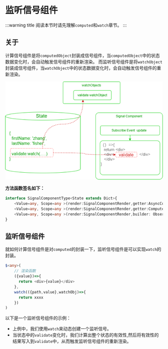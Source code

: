 # 监听信号组件

:::warning title
阅读本节时请先理解`computed`和`watch`章节。
:::

## 关于

计算信号组件是将`computedObject`封装成信号组件，当`computedObject`中的状态数据变化时，会自动触发信号组件的重新渲染。
而监听信号组件是将`watchObject`封装成信号组件，当`watchObject`中的状态数据变化时，会自动触发信号组件的重新渲染。

![](./images/signal-watch.drawio.png)

**方法函数签名如下：**

```ts | pure
interface SignalComponentType<State extends Dict>{
    <Value=any, Scope=any >(render:SignalComponentRender,getter:AsyncComputedGetter<Value,Scope>):React.ReactNode
    <Value=any, Scope=any >(render:SignalComponentRender,getter:ComputedGetter<Value,Scope>):React.ReactNode
    <Value=any, Scope=any >(render:SignalComponentRender,builder: ObserverDescriptorBuilder<string,Value,Scope>):React.ReactNode;
}
```



## 监听信号组件

就如何计算信号组件是对`computed`的封装一下，监听信号组件是可以实现`watch`的封装。

```ts  {3-5,7-9}
$<any>(
    // 渲染函数
    ({value})=>{
      return <div>{value}</div>
    },
    watch(({path,value},watchObj)=>{
      return xxxx
    })
) 
```
 

以下是一个监听信号组件的示例：
  
<demo react="signals/signalWatch.tsx"/>


- 上例中，我们使用`watch`来动态创建一个监听信号。
- 当状态中的`validate`变化时，我们计算出整个状态的有效性,然后将有效性的结果写入到`validate`中，从而触发监听信号组件的重新渲染。

